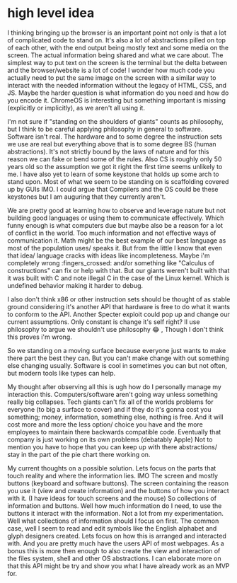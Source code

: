 # high level idea
I thinking bringing up the browser is an important point not only is that a lot of complicated code to stand on. It's also a lot of abstractions pilled on top of each other, with the end output being mostly text and some media on the screen. The actual information being shared and what we care about. The simplest way to put text on the screen is the terminal but the delta between and the browser/website is a lot of code! I wonder how much code you actually need to put the same image on the screen with a similar way to interact with the needed information without the legacy of HTML, CSS, and JS. Maybe the harder question is what information do you need and how do you encode it. ChromeOS is interesting but something important is missing (explicitly or implicitly), as we aren't all using it.

I'm not sure if "standing on the shoulders of giants" counts as philosophy, but I think to be careful applying philosophy in general to software. Software isn't real. The hardware and to some degree the instruction sets we use are real but everything above that is to some degree BS (human abstractions). It's not strictly bound by the laws of nature and for this reason we can fake or bend some of the rules. 
Also CS is roughly only 50 years old so the assumption we got it right the first time seems unlikely to me. I have also yet to learn of some keystone that holds up some arch to stand upon. Most of what we seem to be standing on is scaffolding covered up by GUIs IMO. I could argue that Compilers and the OS could be these keystones but I am auguring that they currently aren't.

We are pretty good at learning how to observe and leverage nature but not building good languages or using them to communicate effectively. Which funny enough is what computers due but maybe also be a reason for a lot of conflict in the world. Too much information and not effective ways of communication it. Math might be the best example of our best language as most of the population uses/ speaks it. But from the little I know that even that idea/ language cracks with ideas like incompleteness. Maybe i'm completely wrong :fingers_crossed:  and/or something like "Calculus of constructions" can fix or help with that. But our giants weren't built with that it was built with C and note illegal C in the case of the Linux kernel. Which is undefined behavior making it harder to debug. 

I also don't think x86 or other instruction sets should be thought of as stable ground considering it's another API that hardware is free to do what it wants to conform to the API. Another Specter exploit could pop up and change our current assumptions. Only constant is change it's self right? II use philosophy to argue we shouldn't use philosophy :joy: , Though I don't think this proves i'm wrong.

So we standing on a moving surface because everyone just wants to make there part the best they can. But you can't make change with out something else changing usually. Software is cool in sometimes you can but not often, but modern tools like types can help.

My thought after observing all this is ugh how do I personally manage my interaction  this. Computers/software aren't going way unless something really big collapses. Tech giants can't fix all of the worlds problems for everyone (to big a surface to cover) and if they do it's gonna cost you something; money, information, something else, nothing is free. And it will cost more and more the less option/ choice you have and the more employees to maintain there backwards compatible code. Eventually that company is just working on its own problems (debatably Apple) Not to mention you have to hope that you can keep up with there abstractions/ stay in the part of the pie chart there working on. 

My current thoughts on a possible solution. Lets focus on the parts that touch reality and where the information lies. IMO The screen and mostly buttons (keyboard and software buttons). The screen containing the reason you use it (view and create information) and the buttons of how you interact with it. (I have ideas for touch screens and the mouse) So collections of information and buttons. Well how much information do I need, to use the buttons it interact with the information. Not a lot from my experimentation. Well what collections of information should I focus on first. The common case, well I seem to read and edit symbols like the English alphabet and glyph designers created. Lets focus on how this is arranged and interacted with. And you are pretty much have the users API of most webpages. As a bonus this is more then enough to also create the view and interaction of the files system, shell and other OS abstractions. I can elaborate more on that this API might be try and show you what I have already work as an MVP for.
